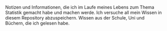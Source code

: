 Notizen und Informationen, die ich im Laufe meines Lebens zum Thema Statistik gemacht habe und machen werde.
Ich versuche all mein Wissen in diesem Repository abzuspeichern.
Wissen aus der Schule, Uni und Büchern, die ich gelesen habe.
